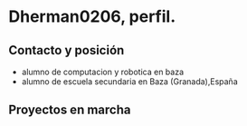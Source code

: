 # Dherman0206, perfil.


## Contacto y posición
- alumno de computacion y robotica en baza
- alumno de escuela secundaria en Baza (Granada),España

## Proyectos en marcha